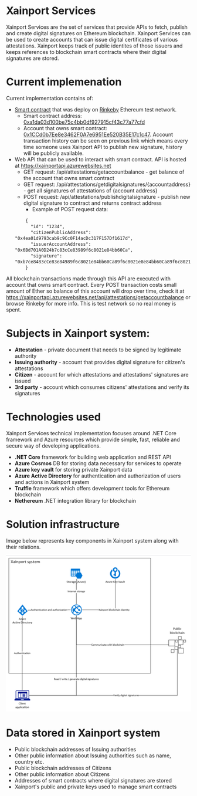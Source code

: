 # Xainport Services
Xainport Services are the set of services that provide APIs to fetch, publish and create digital signatures on Ethereum blockchain.
Xainport Services can be used to create accounts that can issue digital certificates of various attestations. Xainport keeps track of public identites of those issuers and keeps references to blockchain smart contracts where their digital signatures are stored.

# Current implemenation
Current implementation contains of: 
- [Smart contract](Xainport.Ethereum/Contracts/CitizenAttestations.sol) that was deploy on [Rinkeby](https://rinkeby.etherscan.io/) Ethereum test network.
   - Smart contract address: [0xa1da03d100be75c4bb0df927915cf43c77a77cfd](https://rinkeby.etherscan.io/address/0xa1da03d100be75c4bb0df927915cf43c77a77cfd)
   - Account that owns smart contract: [0x1CCd0b7Ee8e3462F0A7e6951Ee520B35E17c1c47](https://rinkeby.etherscan.io/address/0x1CCd0b7Ee8e3462F0A7e6951Ee520B35E17c1c47). Account transaction history can be seen on previous link which means every time someone uses Xainport API to publish new signature, history will be publicly available.
- Web API that can be used to interact with smart contract. API is hosted at https://xainportapi.azurewebsites.net
   - GET request: /api/attestations/getaccountbalance - get balance of the account that owns smart contract
   - GET request: /api/attestations/getdigitalsignatures/{accountaddress} - get all signatures of attestations of {account address}
   - POST request: /api/attestations/publishdigitalsignature - publish new digital signature to contract and returns contract address
      - Example of POST request data:
  ```
      {
        "id": "1234",
        "citizenPublicAddress": "0x4ea01d9793cab9c9Cc0F14acDc317F157Df1617d",
        "issuerAccountAddress": "0x6Bd701A0D24b7c83cCe83989f6c8021e84bb60Ca",
        "signature": "0xb7ce8483cCe83e84989f6c8021e84bb60Ca89f6c8021e8e84bb60Ca89f6c8021exb7ce8483cCc8021"
      }
  ```
All blockchain transactions made through this API are executed with account that owns smart contract. Every POST transaction costs small amount of Ether so balance of this account will drop over time, check it at https://xainportapi.azurewebsites.net/api/attestations/getaccountbalance or browse Rinkeby for more info.
This is test network so no real money is spent.
   

# Subjects in Xainport system:
- **Attestation** - private document that needs to be signed by legitimate authority
- **Issuing authority** - account that provides digital signature for citizen's attestations
- **Citizen** - account for which attestations and attestations' signatures are issued
- **3rd party** - account which consumes citizens' attestations and verify its signatures

# Technologies used
Xainport Services technical implementation focuses around .NET Core framework and Azure resources which provide simple, fast, reliable and secure way of developing applications.

- **.NET Core** framework for building web application and REST API
- **Azure Cosmos** DB for storing data necessary for services to operate
- **Azure key vault** for storing private Xainport data
- **Azure Active Directory** for authentication and authorization of users and actions in Xainport system
- **Truffle** framework which offers development tools for Ethereum blockchain
- **Nethereum** .NET integration library for blockchain

# Solution infrastructure

Image below represents key components in Xainport system along with their relations.

![Xainport infastructure](/img/xainport_infrastructure.PNG)

# Data stored in Xainport system

- Public blockchain addresses of Issuing authorities
- Other public information about Issuing authorities such as name, country etc.
- Public blockchain addresses of Citizens
- Other public information about Citizens
- Addresses of smart contracts where digital signatures are stored
- Xainport's public and private keys used to manage smart contracts
